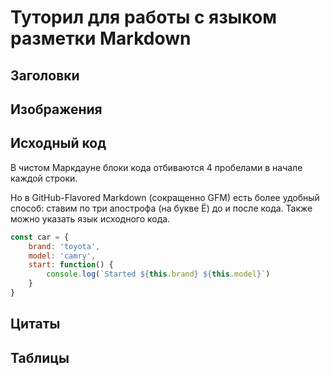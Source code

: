# Туторил для работы с языком разметки Markdown



## Заголовки




## Изображения




## Исходный код

В чистом Маркдауне блоки кода отбиваются 4 пробелами в начале каждой строки.

Но в GitHub-Flavored Markdown (сокращенно GFM) есть более удобный способ: ставим по три апострофа (на букве Ё) до и после кода. Также можно указать язык исходного кода.

```JavaScript
const car = {
    brand: 'toyota',
    model: 'camry',
    start: function() {
        console.log(`Started ${this.brand} ${this.model}`)
    }
}
```
## Цитаты




## Таблицы